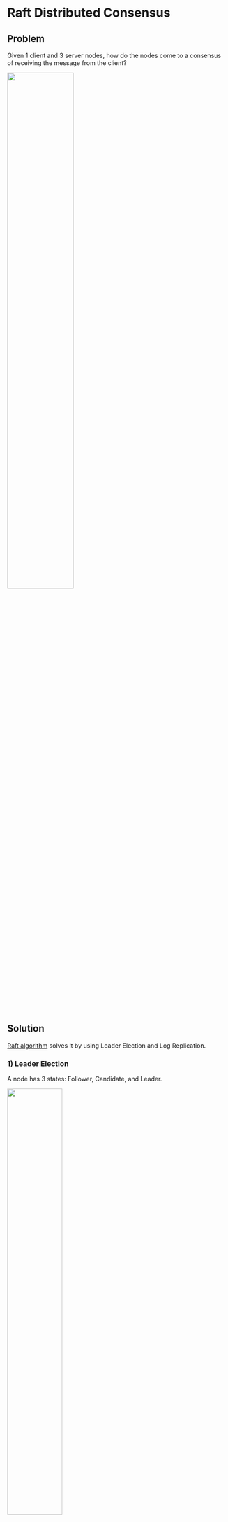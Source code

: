 # Raft Distributed Consensus

## Problem

Given 1 client and 3 server nodes, how do the nodes come to a consensus of receiving the message from the client?

<img src="https://github.com/emeraldhieu/raft-consensus/blob/master/images/problem.png" width="55%">

## Solution

[Raft algorithm](https://raft.github.io/) solves it by using Leader Election and Log Replication.

### 1) Leader Election

A node has 3 states: Follower, Candidate, and Leader. 

<img src="https://github.com/emeraldhieu/raft-consensus/blob/master/images/states.png" width="50%">

If followers don't hear from a leader, they can become a candidate.

<img src="https://github.com/emeraldhieu/raft-consensus/blob/master/images/candidate.png" width="55%">

Then the candidate requests votes from other nodes.

<img src="https://github.com/emeraldhieu/raft-consensus/blob/master/images/requestsVotes.png" width="55%">

The nodes replies with their votes.

<img src="https://github.com/emeraldhieu/raft-consensus/blob/master/images/repliesWithVote.png" width="55%">

The candidate has become the leader. From now, all changes go through the leader. 

<img src="https://github.com/emeraldhieu/raft-consensus/blob/master/images/candidateBecomesALeader.png" width="60%">

Every change from the client to the server is added as an entry in the node's log. This log entry is uncommitted so it won't update the node's value.

<img src="https://github.com/emeraldhieu/raft-consensus/blob/master/images/uncommitted.png" width="60%">

Before committing the entry, the node first replicates the log entry to the follower nodes.

<img src="https://github.com/emeraldhieu/raft-consensus/blob/master/images/replicatesLogEntry.png" width="75%">

The leader waits until a majority of nodes have written the entry and send back acknowledgment messages.

<img src="https://github.com/emeraldhieu/raft-consensus/blob/master/images/sendsBackAcknowledgement.png" width="75%">

The leader then notifies the followers that the entry has been committed.

<img src="https://github.com/emeraldhieu/raft-consensus/blob/master/images/committed.png" width="75%">

The cluster has come to a consensus about the system state.

<img src="https://github.com/emeraldhieu/raft-consensus/blob/master/images/consensus.png" width="75%">

#### 2) Timeout

There are two timeout settings that control the election.

##### 2.1) Election timeout

The election timeout is the amount of time a follower waits until becoming a candidate.

The election timeout is randomized to be between 150ms and 300ms.

After the election timeout, the follower becomes a candidate. It starts a new election term and votes for itself.

<img src="https://github.com/emeraldhieu/raft-consensus/blob/master/images/votesForItself.png" width="50%">

then it sends vote requests to other nodes

<img src="https://github.com/emeraldhieu/raft-consensus/blob/master/images/sendsVoteRequest.png" width="55%">

If the receiving node hasn't voted yet in this term then it votes for the candidate. Then it resets its election timeout.

<img src="https://github.com/emeraldhieu/raft-consensus/blob/master/images/votesForTheCandidate.png" width="50%">

##### 2.2) Heartbeat timeout

Once a candidate has a majority of votes, it becomes leader.

<img src="https://github.com/emeraldhieu/raft-consensus/blob/master/images/becomesALeader.png" width="50%">

The leader starts sending out AppendEntries messages specified by the heartbeat timeout to its followers.

<img src="https://github.com/emeraldhieu/raft-consensus/blob/master/images/sendsOutAppendEntries.png" width="55%">

Followers then respond to each AppendEntries message.

<img src="https://github.com/emeraldhieu/raft-consensus/blob/master/images/respondsToAppendEntries.png" width="55%">

This election term will continue until a follower stops receiving heartbeats and becomes a candidate.

<img src="https://github.com/emeraldhieu/raft-consensus/blob/master/images/respondsToAppendEntries.png" width="55%">

Let's stop the leader.

<img src="https://github.com/emeraldhieu/raft-consensus/blob/master/images/stoppedLeader.png" width="55%">

After the heartbeat timeout reaches, a follower becomes a candidate. [The leader election](#1-leader-election) repeats.

<img src="https://github.com/emeraldhieu/raft-consensus/blob/master/images/newLeaderElection.png" width="55%">

### 2) Log Replication

Once we have a leader elected, we need to replicate all changes to our system to all nodes. This is done by using the same AppendEntries message that was used for heartbeats.


First a client sends a change to the leader. The change is appended to the leader's log.

<img src="https://github.com/emeraldhieu/raft-consensus/blob/master/images/changeIsAppended.png" width="70%">

Then the change is sent to the followers on the next heartbeat.

<img src="https://github.com/emeraldhieu/raft-consensus/blob/master/images/sendsTheChangeOnTheNextHeartbeat.png" width="70%">

An entry is committed once a majority of followers acknowledge it.

<img src="https://github.com/emeraldhieu/raft-consensus/blob/master/images/committedOnceAcknowledged.png" width="70%">

A response is sent to the client.

<img src="https://github.com/emeraldhieu/raft-consensus/blob/master/images/sendsResponseToClient.png" width="70%">

## References

+ Visualisations: https://raft.github.io
+ Specification: https://raft.github.io/raft.pdf
